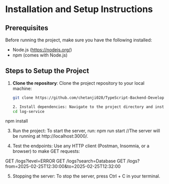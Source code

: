# Installation and Setup Instructions

## Prerequisites
Before running the project, make sure you have the following installed:
- Node.js (https://nodejs.org/)
- npm (comes with Node.js)

## Steps to Setup the Project

1. **Clone the repository**:
   Clone the project repository to your local machine:
   ```bash
   git clone https://github.com/chetanji028/TypeScript-Backend-Development.git 

   2. Install dependencies: Navigate to the project directory and install the required dependencies using npm: 
   cd log-service
npm install 

3. Run the project: To start the server, run: 
npm run start 
//The server will be running at http://localhost:3000/. 

4. Test the endpoints: Use any HTTP client (Postman, Insomnia, or a browser) to make GET requests:

GET /logs?level=ERROR
GET /logs?search=Database
GET /logs?from=2025-02-25T12:30:00&to=2025-02-25T12:32:00 

5. Stopping the server: To stop the server, press Ctrl + C in your terminal. 
 